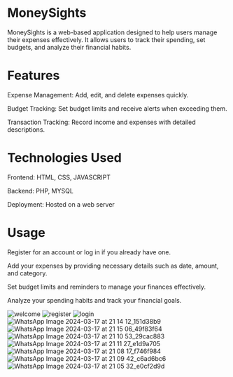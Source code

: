 # MoneySights
MoneySights is a web-based application designed to help users manage their expenses effectively. It allows users to track their spending, set budgets, and analyze their financial habits.
# Features 
Expense Management: Add, edit, and delete expenses quickly.

Budget Tracking: Set budget limits and receive alerts when exceeding them.

Transaction Tracking: Record income and expenses with detailed descriptions. 
# Technologies Used
Frontend: HTML, CSS, JAVASCRIPT

Backend: PHP, MYSQL

Deployment: Hosted on a web server
  
# Usage
Register for an account or log in if you already have one.

Add your expenses by providing necessary details such as date, amount, and category.

Set budget limits and reminders to manage your finances effectively.

Analyze your spending habits and track your financial goals.

![welcome](https://github.com/Msgasu/ExpenseTracker/assets/115842884/3d52ce82-ab77-44d8-87bc-0904457236cb)
![register](https://github.com/Msgasu/ExpenseTracker/assets/115842884/ef88c8d8-c50f-4582-a522-91dbd011eece)
![login](https://github.com/Msgasu/ExpenseTracker/assets/115842884/dbd1cf7d-ad8d-475e-baf5-3697d709f85a)
![WhatsApp Image 2024-03-17 at 21 14 12_151d38b9](https://github.com/Msgasu/ExpenseTracker/assets/115842884/6c4196fe-1ffc-4db9-a151-8100ef4b8d9e)
![WhatsApp Image 2024-03-17 at 21 15 06_49f83f64](https://github.com/Msgasu/ExpenseTracker/assets/115842884/383d1740-62ce-4542-8b30-35eb547f9bd9)
![WhatsApp Image 2024-03-17 at 21 10 53_29cac883](https://github.com/Msgasu/ExpenseTracker/assets/115842884/3b4f0e14-900f-4522-9fd2-8ab24e3f098d)
![WhatsApp Image 2024-03-17 at 21 11 27_e1d9a705](https://github.com/Msgasu/ExpenseTracker/assets/115842884/44740e63-9db3-44f0-a7c3-91ca9e831a96)
![WhatsApp Image 2024-03-17 at 21 08 17_f746f984](https://github.com/Msgasu/ExpenseTracker/assets/115842884/66d4f3d8-7942-446c-b032-b4f7aa4cc313)
![WhatsApp Image 2024-03-17 at 21 09 42_c6ad6bc6](https://github.com/Msgasu/ExpenseTracker/assets/115842884/0e46c1d2-ca15-46e7-b321-59eeadbf0f02)
![WhatsApp Image 2024-03-17 at 21 05 32_e0cf2d9d](https://github.com/Msgasu/ExpenseTracker/assets/115842884/c54f0e65-a518-4b89-b30e-7e4c56f640d2)

